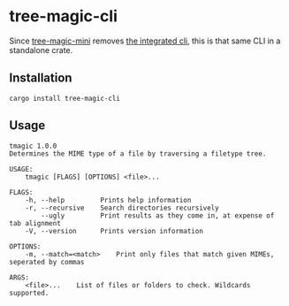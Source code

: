 # tree-magic-cli

Since [tree-magic-mini](tree-magic-cli) removes [the integrated cli](https://github.com/mbrubeck/tree_magic/commit/391a592d65100e2e473228c14d555c245451694c), this is that same CLI in a standalone crate.

## Installation

```
cargo install tree-magic-cli
```

## Usage

    tmagic 1.0.0
    Determines the MIME type of a file by traversing a filetype tree.

    USAGE:
        tmagic [FLAGS] [OPTIONS] <file>...

    FLAGS:
        -h, --help         Prints help information
        -r, --recursive    Search directories recursively
            --ugly         Print results as they come in, at expense of tab alignment
        -V, --version      Prints version information

    OPTIONS:
        -m, --match=<match>    Print only files that match given MIMEs, seperated by commas

    ARGS:
        <file>...    List of files or folders to check. Wildcards supported.

